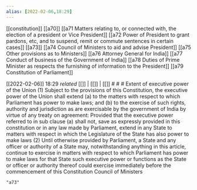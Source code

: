```yaml
---
alias: [2022-02-06,18:29]
---
```

[[constitution]] [[a70]] [[a71 Matters relating to, or connected with, the election of a president or Vice President]] [[a72 Power of President to grant pardons, etc, and to suspend, remit or commute sentences in certain cases]] [[a73]] [[a74 Council of Ministers to aid and advise President]] [[a75 Other provisions as to Ministers]] [[a76 Attorney General for India]] [[a77 Conduct of business of the Government of India]] [[a78 Duties of Prime Minister as respects the furnishing of information to the President]] [[a79 Constitution of Parliament]]

[[2022-02-06]] 18:29 _related_ [[]] | [[]] | [[]] # # #
 Extent of executive power of the Union
(1) Subject to the provisions of this Constitution, the executive power of the Union shall extend
(a) to the matters with respect to which Parliament has power to make laws; and
(b) to the exercise of such rights, authority and jurisdiction as are exercisable by the government of India by virtue of any treaty on agreement: Provided that the executive power referred to in sub clause (a) shall not, save as expressly provided in this constitution or in any law made by Parliament, extend in any State to matters with respect in which the Legislature of the State has also power to make laws
(2) Until otherwise provided by Parliament, a State and any officer or authority of a State may, notwithstanding anything in this article, continue to exercise in matters with respect to which Parliament has power to make laws for that State such executive power or functions as the State or officer or authority thereof could exercise immediately before the commencement of this Constitution Council of Ministers
```query
"a73"
```